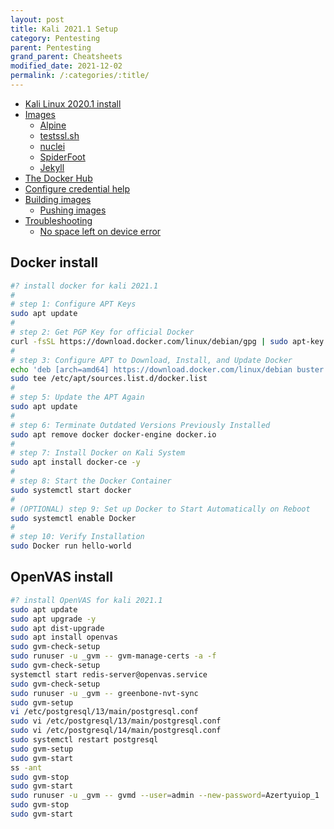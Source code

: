 ```yaml
---
layout: post
title: Kali 2021.1 Setup
category: Pentesting
parent: Pentesting
grand_parent: Cheatsheets
modified_date: 2021-12-02
permalink: /:categories/:title/
---
```


<!-- vscode-markdown-toc -->
* [Kali Linux 2020.1 install](#KaliLinux2020.1install)
* [Images](#Images)
	* [Alpine](#Alpine)
	* [testssl.sh](#testssl.sh)
	* [nuclei](#nuclei)
	* [SpiderFoot](#SpiderFoot)
	* [Jekyll](#Jekyll)
* [The Docker Hub](#TheDockerHub)
* [Configure credential help](#Configurecredentialhelp)
* [Building images](#Buildingimages)
	* [Pushing images](#Pushingimages)
* [Troubleshooting](#Troubleshooting)
	* [No space left on device error](#Nospaceleftondeviceerror)

<!-- vscode-markdown-toc-config
	numbering=true
	autoSave=true
	/vscode-markdown-toc-config -->
<!-- /vscode-markdown-toc -->

## <a name='KaliLinux2020.1install'></a>Docker install

```bash
#? install docker for kali 2021.1
#
# step 1: Configure APT Keys
sudo apt update
#
# step 2: Get PGP Key for official Docker
curl -fsSL https://download.docker.com/linux/debian/gpg | sudo apt-key add -
#
# step 3: Configure APT to Download, Install, and Update Docker
echo 'deb [arch=amd64] https://download.docker.com/linux/debian buster stable' |
sudo tee /etc/apt/sources.list.d/docker.list
#
# step 5: Update the APT Again
sudo apt update
#
# step 6: Terminate Outdated Versions Previously Installed
sudo apt remove docker docker-engine docker.io
#
# step 7: Install Docker on Kali System
sudo apt install docker-ce -y
#
# step 8: Start the Docker Container
sudo systemctl start docker
#
# (OPTIONAL) step 9: Set up Docker to Start Automatically on Reboot
sudo systemctl enable Docker
#
# step 10: Verify Installation
sudo Docker run hello-world

```
## <a name='KaliLinux2020.1install'></a>OpenVAS install
```bash
#? install OpenVAS for kali 2021.1
sudo apt update
sudo apt upgrade -y
sudo apt dist-upgrade
sudo apt install openvas
sudo gvm-check-setup
sudo runuser -u _gvm -- gvm-manage-certs -a -f
sudo gvm-check-setup
systemctl start redis-server@openvas.service
sudo gvm-check-setup
sudo runuser -u _gvm -- greenbone-nvt-sync
sudo gvm-setup
vi /etc/postgresql/13/main/postgresql.conf
sudo vi /etc/postgresql/13/main/postgresql.conf
sudo vi /etc/postgresql/14/main/postgresql.conf
sudo systemctl restart postgresql
sudo gvm-setup
sudo gvm-start
ss -ant
sudo gvm-stop
sudo gvm-start
sudo runuser -u _gvm -- gvmd --user=admin --new-password=Azertyuiop_1
sudo gvm-stop
sudo gvm-start

```
